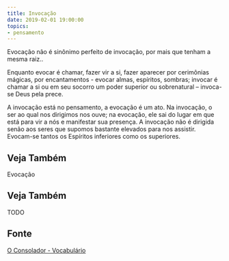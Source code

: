 ```yaml
---
title: Invocação
date: 2019-02-01 19:00:00
topics:
- pensamento
---
```


Evocação não é sinônimo perfeito de invocação, por mais que tenham a mesma raiz..

Enquanto evocar é chamar, fazer vir a si, fazer aparecer por cerimônias mágicas,
por encantamentos - evocar almas, espíritos, sombras; invocar é chamar a si ou
em seu socorro um poder superior ou sobrenatural – invoca-se Deus pela prece. 

A invocação está no pensamento, a evocação é um ato. Na invocação, o ser ao qual
nos dirigimos nos ouve; na evocação, ele sai do lugar em que está para vir a nós
e manifestar sua presença. A invocação não é dirigida senão aos seres que
supomos bastante elevados para nos assistir. Evocam-se tantos os Espíritos
inferiores como os superiores.

## Veja Também
Evocação

## Veja Também
TODO

## Fonte
[O Consolador - Vocabulário](http://www.oconsolador.com.br/linkfixo/vocabulario/principal.html)


